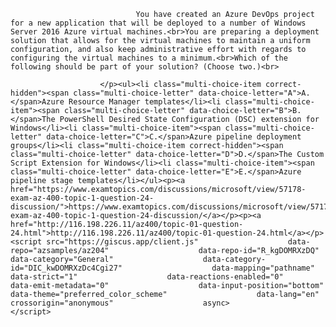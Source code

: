 <p class="card-text">
							
								You have created an Azure DevOps project for a new application that will be deployed to a number of Windows Server 2016 Azure virtual machines.<br>You are preparing a deployment solution that allows for the virtual machines to maintain a uniform configuration, and also keep administrative effort with regards to configuring the virtual machines to a minimum.<br>Which of the following should be part of your solution? (Choose two.)<br>
							
						</p><ul><li class="multi-choice-item correct-hidden"><span class="multi-choice-letter" data-choice-letter="A">A.</span>Azure Resource Manager templates</li><li class="multi-choice-item"><span class="multi-choice-letter" data-choice-letter="B">B.</span>The PowerShell Desired State Configuration (DSC) extension for Windows</li><li class="multi-choice-item"><span class="multi-choice-letter" data-choice-letter="C">C.</span>Azure pipeline deployment groups</li><li class="multi-choice-item correct-hidden"><span class="multi-choice-letter" data-choice-letter="D">D.</span>The Custom Script Extension for Windows</li><li class="multi-choice-item"><span class="multi-choice-letter" data-choice-letter="E">E.</span>Azure pipeline stage templates</li></ul><p><a href="https://www.examtopics.com/discussions/microsoft/view/57178-exam-az-400-topic-1-question-24-discussion/">https://www.examtopics.com/discussions/microsoft/view/57178-exam-az-400-topic-1-question-24-discussion/</a></p><p><a href="http://116.198.226.11/az400/topic-01-question-24.html">http://116.198.226.11/az400/topic-01-question-24.html</a></p><script src="https://giscus.app/client.js"                    data-repo="azsamples/az204"                    data-repo-id="R_kgDOMRXzDQ"                    data-category="General"                    data-category-id="DIC_kwDOMRXzDc4Cgi27"                    data-mapping="pathname"                    data-strict="1"                    data-reactions-enabled="0"                    data-emit-metadata="0"                    data-input-position="bottom"                    data-theme="preferred_color_scheme"                    data-lang="en"                    crossorigin="anonymous"                    async>                    </script>